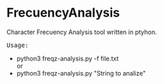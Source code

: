 # FrecuencyAnalysis
Character Frecuency Analysis tool written in ptyhon.

<pre>Usage:</pre>  
* python3 freqz-analysis.py -f file.txt  
or  
* python3 freqz-analysis.py "String to analize"

